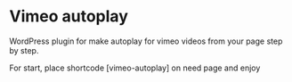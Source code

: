 # Vimeo autoplay
WordPress plugin for make autoplay for vimeo videos from your page step by step.

For start, place shortcode [vimeo-autoplay] on need page and enjoy